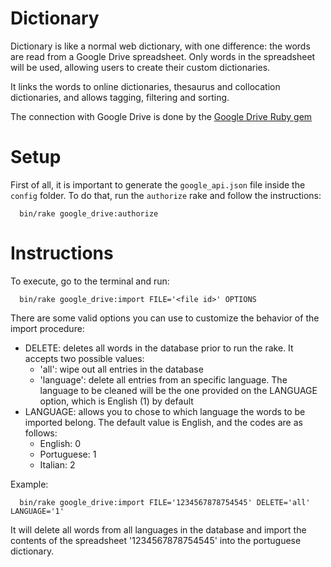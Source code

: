 # Dictionary

Dictionary is like a normal web dictionary, with one difference: the words are
read from a Google Drive spreadsheet. Only words in the spreadsheet will be used,
allowing users to create their custom dictionaries.

It links the words to online dictionaries, thesaurus and collocation dictionaries,
and allows tagging, filtering and sorting.

The connection with Google Drive is done by the [Google Drive Ruby gem](https://github.com/gimite/google-drive-ruby)

# Setup

First of all, it is important to generate the `google_api.json` file inside the
`config` folder. To do that, run the `authorize` rake and follow the instructions:

```
  bin/rake google_drive:authorize
```

# Instructions

To execute, go to the terminal and run:
```
  bin/rake google_drive:import FILE='<file id>' OPTIONS
```

There are some valid options you can use to customize the behavior of the import
procedure:

 * DELETE: deletes all words in the database prior to run the rake. It accepts
    two possible values:
    * 'all': wipe out all entries in the database
    * 'language': delete all entries from an specific language. The language
      to be cleaned will be the one provided on the LANGUAGE option, which is
      English (1) by default
  * LANGUAGE: allows you to chose to which language the words to be imported
    belong. The default value is English, and the codes are as follows:
    * English: 0
    * Portuguese: 1
    * Italian: 2

Example:

```
  bin/rake google_drive:import FILE='1234567878754545' DELETE='all' LANGUAGE='1'
```

It will delete all words from all languages in the database and import the
contents of the spreadsheet '1234567878754545' into the portuguese dictionary.
